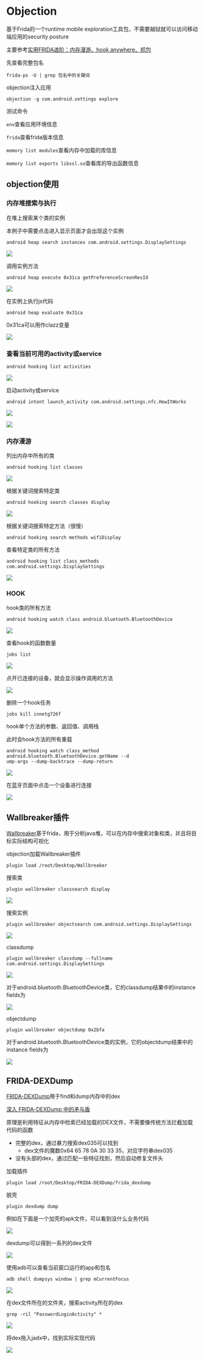 # Objection

基于Frida的一个runtime mobile exploration工具包，不需要越狱就可以访问移动端应用的security posture

主要参考[实用FRIDA进阶：内存漫游、hook anywhere、抓包](https://www.anquanke.com/post/id/197657)

先查看完整包名

```
frida-ps -U | grep 包名中的关键词 
```

objection注入应用

```
objection -g com.android.settings explore
```

测试命令

`env`查看应用环境信息

`frida`查看frida版本信息

`memory list modules`查看内存中加载的库信息

`memory list exports libssl.so`查看库的导出函数信息

## objection使用

### 内存堆搜索与执行

在堆上搜索某个类的实例

本例子中需要点击进入显示页面才会出现这个实例

```
android heap search instances com.android.settings.DisplaySettings
```

![](img/heapsearchinstance.png)

调用实例方法

```
android heap execute 0x31ca getPreferenceScreenResId
```

![](img/heapexecutemethod.png)

在实例上执行js代码

```
android heap evaluate 0x31ca
```

0x31ca可以用作clazz变量

![](img/heap_evalute.png)

### 查看当前可用的activity或service

```
android hooking list activities
```

![](img/hookinglistactivities.png)

启动activity或service

```
android intent launch_activity com.android.settings.nfc.HowItWorks
```

![](img/intentlaunch_activity.png)

![](img/com.android.settings.nfc.HowItWorks.png)

### 内存漫游

列出内存中所有的类

```
android hooking list classes
```

![](img/listclasses.png)

根据关键词搜索特定类

```
android hooking search classes display 
```

![](img/searchclasses.png)

根据关键词搜索特定方法（很慢）

```
android hooking search methods wifiDisplay
```

查看特定类的所有方法

```
android hooking list class_methods com.android.settings.DisplaySettings
```

![](img/listclass_methods.png)

### HOOK

hook类的所有方法

```
android hooking watch class android.bluetooth.BluetoothDevice
```

![](img/hookingwatchclass.png)

查看hook的函数数量

```
jobs list
```

![](img/jobslist.png)

点开已连接的设备，就会显示操作调用的方法

![](img/calledmethods.png)

删除一个hook任务

```
jobs kill innetg726f
```

hook单个方法的参数、返回值、调用栈

此时会hook方法的所有重载

```
android hooking watch class_method android.bluetooth.BluetoothDevice.getName --d
ump-args --dump-backtrace --dump-return
```

![](img/hookingwatchclass_method.png)

在蓝牙页面中点击一个设备进行连接

![](img/在蓝牙页面中点击一个设备进行连接.png)

## Wallbreaker插件

[Wallbreaker](https://github.com/hluwa/Wallbreaker)基于frida，用于分析java堆，可以在内存中搜索对象和类，并且将目标实际结构可视化

objection加载Wallbreaker插件

```
plugin load /root/Desktop/Wallbreaker
```

搜索类

```
plugin wallbreaker classsearch display
```

![](img/wallbreakerclasssearch.png)

搜索实例

```
plugin wallbreaker objectsearch com.android.settings.DisplaySettings
```

![](img/wallbreakerobjectsearch.png)

classdump

```
plugin wallbreaker classdump --fullname com.android.settings.DisplaySettings
```

![](img/wallbreakerclassdump.png)

对于android.bluetooth.BluetoothDevice类，它的classdump结果中的instance fields为

![](img/bluetoothdevicedump.png)

objectdump

```
plugin wallbreaker objectdump 0x2bfa
```

对于android.bluetooth.BluetoothDevice类的实例，它的objectdump结果中的instance fields为

![](img/bluetoothdeviceobjectdump.png)

## FRIDA-DEXDump

[FRIDA-DEXDump](https://github.com/hluwa/frida-dexdump)用于find和dump内存中的dex

[深入 FRIDA-DEXDump 中的矛与盾](https://mp.weixin.qq.com/s/n2XHGhshTmvt2FhxyFfoMA)

原理是利用特征从内存中检索已经加载的DEX文件，不需要像传统方法拦截加载代码的函数

- 完整的dex，通过暴力搜索dex035可以找到
  - dex文件的魔数0x64 65 78 0A 30 33 35，对应字符串dex035
- 没有头部的dex，通过匹配一些特征找到，然后自动修复文件头

加载插件

```
plugin load /root/Desktop/FRIDA-DEXDump/frida_dexdump
```

脱壳

```
plugin dexdump dump
```

例如在下面是一个加壳的apk文件，可以看到没什么业务代码

![](img/需要脱壳的文件.png)

dexdump可以得到一系列的dex文件

![](img/dexdump.png)

使用adb可以查看当前窗口运行的app和包名

```
adb shell dumpsys window | grep mCurrentFocus
```

![](img/adb查看app包名和当前活动名.png)

在dex文件所在的文件夹，搜索activity所在的dex

```
grep -ril "PasswordLoginActivity" *
```

![](img/搜索activity所在的dex.png)

将dex拖入jadx中，找到实际实现代码

![](img/jadx分析脱壳后代码.png)
